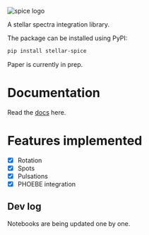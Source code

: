 ![spice logo](https://raw.githubusercontent.com/maja-jablonska/spice/main/docs/img/spice.svg)

A stellar spectra integration library.

The package can be installed using PyPI:

```bash
pip install stellar-spice
```

Paper is currently in prep.

# Documentation

Read the [docs](https://spice.readthedocs.io) here.

# Features implemented

- [x] Rotation
- [x] Spots
- [x] Pulsations
- [x] PHOEBE integration

## Dev log

Notebooks are being updated one by one.
